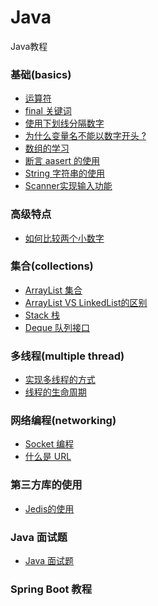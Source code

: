 # Java
Java教程

### 基础(basics)
* [运算符](basics/operator.md)
* [final 关键词](basics/final.md)
* [使用下划线分隔数字](basics/underscores-in-numeric-literals.md)
* [为什么变量名不能以数字开头 ?](basics/why-cant-variable-names-start-with-numbers.md)
* [数组的学习](basics/Array.md)
* [断言 aasert 的使用](basics/assertion.md)
* [String 字符串的使用](basics/string.md)
* [Scanner实现输入功能](basics/scanner.md)

### 高级特点
* [如何比较两个小数字](advanced/compare-two-double-variables.md)

### 集合(collections)
* [ArrayList 集合](collections/arraylist.md)
* [ArrayList VS LinkedList的区别]()
* [Stack 栈](collections/stack.md)
* [Deque 队列接口](collections/queue.md)

### 多线程(multiple thread)
* [实现多线程的方式](multithread/implementing-thread.md)
* [线程的生命周期](multithread/thread_lifecycle.md)

### 网络编程(networking)
* [Socket 编程](networking/socket.md)
* [什么是 URL](networking/url.md)

### 第三方库的使用
* [Jedis的使用](third/jedis.md)

### Java 面试题
* [Java 面试题](interview)

### Spring Boot 教程
